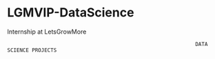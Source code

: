 # LGMVIP-DataScience
Internship at LetsGrowMore

                                                                 DATA SCIENCE PROJECTS
